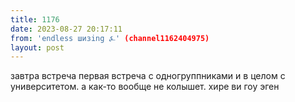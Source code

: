 ```yaml
---
title: 1176
date: 2023-08-27 20:17:11
from: 'endless шизing ⍼' (channel1162404975)
layout: post
---
```


завтра встреча первая встреча с одногруппниками и в целом с университетом. а как-то вообще не колышет. хире ви гоу эген
